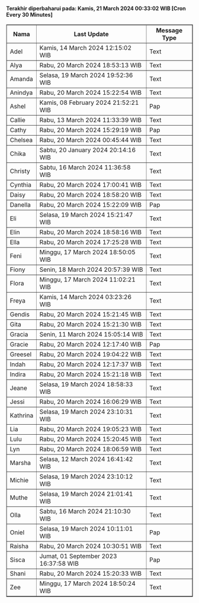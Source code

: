 #### Terakhir diperbaharui pada: Kamis, 21 March 2024 00:33:02 WIB [Cron Every 30 Minutes]

<table border='1'><tr><th>Nama</th><th>Last Update</th><th>Message Type</th></tr><tr><td>Adel</td><td>Kamis, 14 March 2024 12:15:02 WIB</td><td>Text</td></tr><tr><td>Alya</td><td>Rabu, 20 March 2024 18:53:13 WIB</td><td>Text</td></tr><tr><td>Amanda</td><td>Selasa, 19 March 2024 19:52:36 WIB</td><td>Text</td></tr><tr><td>Anindya</td><td>Rabu, 20 March 2024 15:22:54 WIB</td><td>Text</td></tr><tr><td>Ashel</td><td>Kamis, 08 February 2024 21:52:21 WIB</td><td>Pap</td></tr><tr><td>Callie</td><td>Rabu, 13 March 2024 11:33:39 WIB</td><td>Text</td></tr><tr><td>Cathy</td><td>Rabu, 20 March 2024 15:29:19 WIB</td><td>Pap</td></tr><tr><td>Chelsea</td><td>Rabu, 20 March 2024 00:45:44 WIB</td><td>Text</td></tr><tr><td>Chika</td><td>Sabtu, 20 January 2024 20:14:16 WIB</td><td>Text</td></tr><tr><td>Christy</td><td>Sabtu, 16 March 2024 11:36:58 WIB</td><td>Text</td></tr><tr><td>Cynthia</td><td>Rabu, 20 March 2024 17:00:41 WIB</td><td>Text</td></tr><tr><td>Daisy</td><td>Rabu, 20 March 2024 18:58:20 WIB</td><td>Text</td></tr><tr><td>Danella</td><td>Rabu, 20 March 2024 15:22:09 WIB</td><td>Pap</td></tr><tr><td>Eli</td><td>Selasa, 19 March 2024 15:21:47 WIB</td><td>Text</td></tr><tr><td>Elin</td><td>Rabu, 20 March 2024 18:58:16 WIB</td><td>Text</td></tr><tr><td>Ella</td><td>Rabu, 20 March 2024 17:25:28 WIB</td><td>Text</td></tr><tr><td>Feni</td><td>Minggu, 17 March 2024 18:50:05 WIB</td><td>Text</td></tr><tr><td>Fiony</td><td>Senin, 18 March 2024 20:57:39 WIB</td><td>Text</td></tr><tr><td>Flora</td><td>Minggu, 17 March 2024 11:02:21 WIB</td><td>Text</td></tr><tr><td>Freya</td><td>Kamis, 14 March 2024 03:23:26 WIB</td><td>Text</td></tr><tr><td>Gendis</td><td>Rabu, 20 March 2024 15:21:45 WIB</td><td>Text</td></tr><tr><td>Gita</td><td>Rabu, 20 March 2024 15:21:30 WIB</td><td>Text</td></tr><tr><td>Gracia</td><td>Senin, 11 March 2024 15:05:14 WIB</td><td>Text</td></tr><tr><td>Gracie</td><td>Rabu, 20 March 2024 12:17:40 WIB</td><td>Pap</td></tr><tr><td>Greesel</td><td>Rabu, 20 March 2024 19:04:22 WIB</td><td>Text</td></tr><tr><td>Indah</td><td>Rabu, 20 March 2024 12:17:37 WIB</td><td>Text</td></tr><tr><td>Indira</td><td>Rabu, 20 March 2024 15:21:18 WIB</td><td>Text</td></tr><tr><td>Jeane</td><td>Selasa, 19 March 2024 18:58:33 WIB</td><td>Text</td></tr><tr><td>Jessi</td><td>Rabu, 20 March 2024 16:06:29 WIB</td><td>Text</td></tr><tr><td>Kathrina</td><td>Selasa, 19 March 2024 23:10:31 WIB</td><td>Text</td></tr><tr><td>Lia</td><td>Rabu, 20 March 2024 19:05:23 WIB</td><td>Text</td></tr><tr><td>Lulu</td><td>Rabu, 20 March 2024 15:20:45 WIB</td><td>Text</td></tr><tr><td>Lyn</td><td>Rabu, 20 March 2024 18:06:59 WIB</td><td>Text</td></tr><tr><td>Marsha</td><td>Selasa, 12 March 2024 16:41:42 WIB</td><td>Text</td></tr><tr><td>Michie</td><td>Selasa, 19 March 2024 23:10:12 WIB</td><td>Text</td></tr><tr><td>Muthe</td><td>Selasa, 19 March 2024 21:01:41 WIB</td><td>Text</td></tr><tr><td>Olla</td><td>Sabtu, 16 March 2024 21:10:30 WIB</td><td>Text</td></tr><tr><td>Oniel</td><td>Selasa, 19 March 2024 10:11:01 WIB</td><td>Pap</td></tr><tr><td>Raisha</td><td>Rabu, 20 March 2024 10:30:51 WIB</td><td>Text</td></tr><tr><td>Sisca</td><td>Jumat, 01 September 2023 16:37:58 WIB</td><td>Pap</td></tr><tr><td>Shani</td><td>Rabu, 20 March 2024 15:20:33 WIB</td><td>Text</td></tr><tr><td>Zee</td><td>Minggu, 17 March 2024 18:50:24 WIB</td><td>Text</td></tr></table>